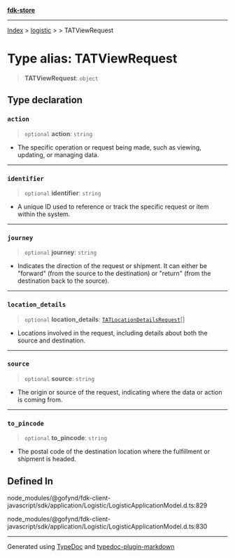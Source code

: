 [**fdk-store**](../../../README.md)
***

[Index](../../../API.md) > [logistic](../../README.md) > [<internal>](../README.md) > TATViewRequest

# Type alias: TATViewRequest

> **TATViewRequest**: `object`

## Type declaration

### `action`

> `optional` **action**: `string`

- The specific operation or request being made,
such as viewing, updating, or managing data.

***

### `identifier`

> `optional` **identifier**: `string`

- A unique ID used to reference or track the
specific request or item within the system.

***

### `journey`

> `optional` **journey**: `string`

- Indicates the direction of the request or
shipment. It can either be "forward" (from the source to the destination)
or "return" (from the destination back to the source).

***

### `location_details`

> `optional` **location\_details**: [`TATLocationDetailsRequest`](type-alias.TATLocationDetailsRequest.md)[]

- Locations
involved in the request, including details about both the source and destination.

***

### `source`

> `optional` **source**: `string`

- The origin or source of the request, indicating
where the data or action is coming from.

***

### `to_pincode`

> `optional` **to\_pincode**: `string`

- The postal code of the destination location
where the fulfillment or shipment is headed.

## Defined In

node\_modules/@gofynd/fdk-client-javascript/sdk/application/Logistic/LogisticApplicationModel.d.ts:829

node\_modules/@gofynd/fdk-client-javascript/sdk/application/Logistic/LogisticApplicationModel.d.ts:830

***
Generated using [TypeDoc](https://typedoc.org/) and [typedoc-plugin-markdown](https://www.npmjs.com/package/typedoc-plugin-markdown)

